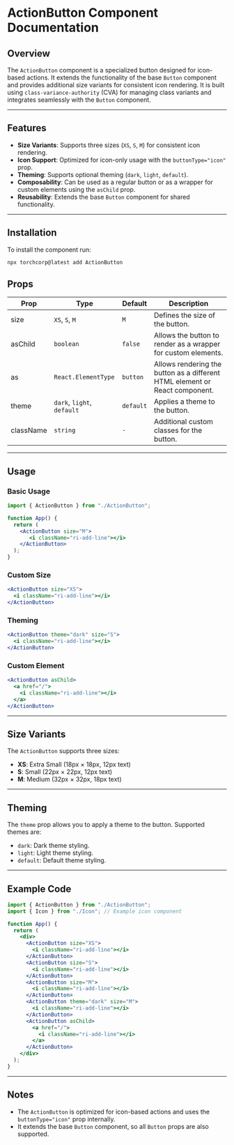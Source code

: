 # ActionButton Component Documentation

## Overview

The `ActionButton` component is a specialized button designed for icon-based actions. It extends the functionality of the base `Button` component and provides additional size variants for consistent icon rendering. It is built using `class-variance-authority` (CVA) for managing class variants and integrates seamlessly with the `Button` component.

---

## Features

- **Size Variants**: Supports three sizes (`XS`, `S`, `M`) for consistent icon rendering.
- **Icon Support**: Optimized for icon-only usage with the `buttonType="icon"` prop.
- **Theming**: Supports optional theming (`dark`, `light`, `default`).
- **Composability**: Can be used as a regular button or as a wrapper for custom elements using the `asChild` prop.
- **Reusability**: Extends the base `Button` component for shared functionality.

---


## Installation

To install the component run:

```sh
npx torchcorp@latest add ActionButton
```


## Props

| Prop      | Type                   | Default   | Description |
|-----------|------------------------|-----------|-------------|
| size      | `XS`, `S`, `M`         | `M`       | Defines the size of the button. |
| asChild   | `boolean`              | `false`   | Allows the button to render as a wrapper for custom elements. |
| as        | `React.ElementType`     | `button`  | Allows rendering the button as a different HTML element or React component. |
| theme     | `dark`, `light`, `default` | `default` | Applies a theme to the button. |
| className | `string`               | `-`       | Additional custom classes for the button. |

---

## Usage

### Basic Usage

```jsx
import { ActionButton } from "./ActionButton";

function App() {
  return (
    <ActionButton size="M">
       <i className="ri-add-line"></i>
    </ActionButton>
  );
}
```

### Custom Size

```jsx
<ActionButton size="XS">
  <i className="ri-add-line"></i>
</ActionButton>
```

### Theming

```jsx
<ActionButton theme="dark" size="S">
  <i className="ri-add-line"></i>
</ActionButton>
```

### Custom Element

```jsx
<ActionButton asChild>
  <a href="/">
    <i className="ri-add-line"></i>
  </a>
</ActionButton>
```

---

## Size Variants

The `ActionButton` supports three sizes:

- **XS**: Extra Small (18px × 18px, 12px text)
- **S**: Small (22px × 22px, 12px text)
- **M**: Medium (32px × 32px, 18px text)

---

## Theming

The `theme` prop allows you to apply a theme to the button. Supported themes are:

- `dark`: Dark theme styling.
- `light`: Light theme styling.
- `default`: Default theme styling.

---

## Example Code

```jsx
import { ActionButton } from "./ActionButton";
import { Icon } from "./Icon"; // Example icon component

function App() {
  return (
    <div>
      <ActionButton size="XS">
        <i className="ri-add-line"></i>
      </ActionButton>
      <ActionButton size="S">
        <i className="ri-add-line"></i>
      </ActionButton>
      <ActionButton size="M">
        <i className="ri-add-line"></i>
      </ActionButton>
      <ActionButton theme="dark" size="M">
        <i className="ri-add-line"></i>
      </ActionButton>
      <ActionButton asChild>
        <a href="/">
          <i className="ri-add-line"></i>
        </a>
      </ActionButton>
    </div>
  );
}
```

---

## Notes

- The `ActionButton` is optimized for icon-based actions and uses the `buttonType="icon"` prop internally.
- It extends the base `Button` component, so all `Button` props are also supported.
